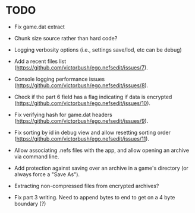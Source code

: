 # TODO
- Fix game.dat extract
- Chunk size source rather than hard code?
- Logging verbosity options (i.e., settings save/lod, etc can be debug)

- Add a recent files list (https://github.com/victorbush/ego.nefsedit/issues/7).
- Console logging performance issues (https://github.com/victorbush/ego.nefsedit/issues/8).
- Check if the part 6 field has a flag indicating if data is encrypted (https://github.com/victorbush/ego.nefsedit/issues/10).
- Fix verifying hash for game.dat headers (https://github.com/victorbush/ego.nefsedit/issues/9).
- Fix sorting by id in debug view and allow resetting sorting order (https://github.com/victorbush/ego.nefsedit/issues/11).
- Allow associating .nefs files with the app, and allow opening an archive via command line.
- Add protection against saving over an archive in a game's directory (or always force a "Save As").
- Extracting non-compressed files from encrypted archives?
- Fix part 3 writing. Need to append bytes to end to get on a 4 byte boundary (?)